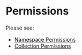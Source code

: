 Permissions
===========


Please see:
- [Namespace Permissions](namespaces.html#namespace-permissions)
- [Collection Permissions](collections.html#adding-collection-permissions)
